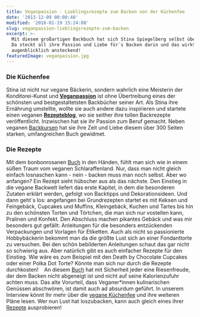 ```yaml
---
title: Veganpassion - Lieblingsrezepte zum Backen von der Küchenfee
date: '2013-12-09 08:00:48'
modified: '2016-01-19 15:24:08'
slug: veganpassion-lieblingsrezepte-zum-backen
excerpt: >-
  Mit diesem großartigen Backbuch hat sich Stina Spiegelberg selbst übertroffen!
  Da steckt all ihre Passion und Liebe für´s Backen darin und das wirkt
  augenblicklich ansteckend!
featuredImage: veganpassion.jpg
---
```


### Die Küchenfee

Stina ist nicht nur vegane Bäckerin, sondern wahrlich eine Meisterin der Konditorei-Kunst und [**Veganpassion**](http://neunzehn-verlag.de/buecher/veganpassion---lieblingsrezepte-zum-backen) ist ohne Übertreibung eines der schönsten und bestgestaltetsten Backbücher seiner Art. Als Stina ihre Ernährung umstellte, wollte sie auch andere dazu inspirieren und startete einen veganen **[Rezepteblog](http://www.veganpassion.de/)**, wo sie seither ihre tollen Backrezepte veröffentlicht. Inzwischen hat sie ihr Passion zum Beruf gemacht. Neben veganen [Backkursen](http://www.veganpassion.de/Kurs.html) hat sie ihre Zeit und Liebe diesem über 300 Seiten starken, umfangreichen Buch gewidmet.

### Die Rezepte

Mit dem bonbonrosanen [Buch](http://neunzehn-verlag.de/buecher/veganpassion---lieblingsrezepte-zum-backen) in den Händen, fühlt man sich wie in einem süßen Traum vom veganen Schlaraffenland. Nur, dass man nicht gleich einfach losnaschen kann - nein - backen muss man noch selbst. Aber wo anfangen? Ein Rezept sieht hübscher aus als das nächste. Den Einstieg in die vegane Backwelt liefert das erste Kapitel, in dem die besonderen Zutaten erklärt werden, gefolgt von Backtipps und Dekorationsideen. Und dann geht´s los: angefangen bei Grundrezepten startet es mit Keksen und Feingebäck, Cupcakes und Muffins, Kleingebäck, Kuchen und Tartes bis hin zu den schönsten Torten und Törtchen, die man sich nur vostellen kann, Pralinen und Konfekt. Den Abschluss machen pikantes Gebäck und was mir besonders gut gefällt: Anleitungen für die besonders entzückenden Verpackungen und Vorlagen für Etiketten. [<!-- Image removed (no copyright): veganpassion-rezepte.jpg -->](https://www.veganblatt.com/i/veganpassion-rezepte.jpg) Auch als nicht so passionierte Hobbybäckerin bekommt man da die größte Lust sich an einer Fondanttorte zu versuchen. Bei den schön bebilderten Anleitungen schaut das gar nicht so schwierig aus. Aber natürlich gibt es auch einfacher Rezepte für den Einstieg. Wie wäre es zum Beispiel mit den Death by Chocolate Cupcakes oder einer Polka Dot Torte? Könnte man sich nur durch die Rezepte durchkosten!    An diesem [Buch](http://neunzehn-verlag.de/buecher/veganpassion---lieblingsrezepte-zum-backen) hat mit Sicherheit jeder eine Riesenfreude, der dem Backen nicht abgeneigt ist und nicht auf seine Kalorienzufuhr achten muss. Das alte Vorurteil, dass Veganer\*innen kulinarischen Genüssen abschwören, ist damit auch ad absurdum geführt. In unserem Interview könnt Ihr mehr über die [vegane Küchenfee](https://www.veganblatt.com/interview-stina-veganpassion) und ihre weiteren Pläne lesen. Wer nun Lust hat loszubacken, kann auch gleich eines ihrer [Rezepte](https://www.veganblatt.com/gute-laune-cookies) ausprobieren!
